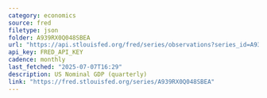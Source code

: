 ```yaml
---
category: economics
source: fred
filetype: json
folder: A939RX0Q048SBEA
url: "https://api.stlouisfed.org/fred/series/observations?series_id=A939RX0Q048SBEA&file_type=json&observation_end=[date %Y-%m-%d]"
api_key: FRED_API_KEY
cadence: monthly
last_fetched: "2025-07-07T16:29"
description: US Nominal GDP (quarterly)
link: "https://fred.stlouisfed.org/series/A939RX0Q048SBEA"
---
```

